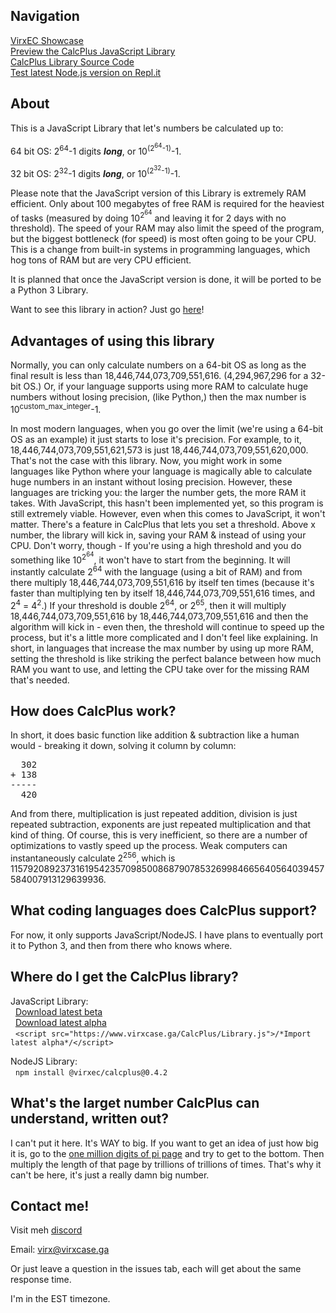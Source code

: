 ## Navigation
<a href="https://www.virxcase.ga">VirxEC Showcase</a><br>
<a href="https://www.virxcase.ga/CP-P">Preview the CalcPlus JavaScript Library</a><br>
<a href="https://www.virxcase.ga/CP-S">CalcPlus Library Source Code</a><br>
<a href="https://repl.it/github/VirxEC/CalcPlus">Test latest Node.js version on Repl.it</a>

## About

This is a JavaScript Library that let's numbers be calculated up to:

  64 bit OS: 2<sup>64</sup>-1 digits <i><b>long</b></i>, or 10<sup>(2<sup>64</sup>-1)</sup>-1.
  
  32 bit OS: 2<sup>32</sup>-1 digits <i><b>long</b></i>, or 10<sup>(2<sup>32</sup>-1)</sup>-1.

Please note that the JavaScript version of this Library is extremely RAM efficient. Only about 100 megabytes of free RAM is required for the heaviest of tasks (measured by doing 10<sup>2<sup>64</sup></sup> and leaving it for 2 days with no threshold). The speed of your RAM may also limit the speed of the program, but the biggest bottleneck (for speed) is most often going to be your CPU. This is a change from built-in systems in programming languages, which hog tons of RAM but are very CPU efficient.

It is planned that once the JavaScript version is done, it will be ported to be a Python 3 Library.

Want to see this library in action? Just go [here](https://www.virxcase.ga/Pages/CP-P)!

## Advantages of using this library
Normally, you can only calculate numbers on a 64-bit OS as long as the final result is less than 18,446,744,073,709,551,616. (4,294,967,296 for a 32-bit OS.) Or, if your language supports using more RAM to calculate huge numbers without losing precision, (like Python,) then the max number is 10<sup>custom_max_integer</sup>-1.

In most modern languages, when you go over the limit (we're using a 64-bit OS as an example) it just starts to lose it's precision. For example, to it, 18,446,744,073,709,551,621,573 is just 18,446,744,073,709,551,620,000. That's not the case with this library. Now, you might work in some languages like Python where your language is magically able to calculate huge numbers in an instant without losing precision. However, these languages are tricking you: the larger the number gets, the more RAM it takes. With JavaScript, this hasn't been implemented yet, so this program is still extremely viable. However, even when this comes to JavaScript, it won't matter. There's a feature in CalcPlus that lets you set a threshold. Above x number, the library will kick in, saving your RAM & instead of using your CPU. Don't worry, though - If you're using a high threshold and you do something like 10<sup>2<sup>64</sup></sup>, it won't have to start from the beginning. It will instantly calculate 2<sup>64</sup> with the language (using a bit of RAM) and from there multiply 18,446,744,073,709,551,616 by itself ten times (because it's faster than multiplying ten by itself 18,446,744,073,709,551,616 times, and 2<sup>4</sup> = 4<sup>2</sup>.) If your threshold is double 2<sup>64</sup>, or 2<sup>65</sup>, then it will multiply 18,446,744,073,709,551,616 by 18,446,744,073,709,551,616 and then the algorithm will kick in - even then, the threshold will continue to speed up the process, but it's a little more complicated and I don't feel like explaining. In short, in languages that increase the max number by using up more RAM, setting the threshold is like striking the perfect balance between how much RAM you want to use, and letting the CPU take over for the missing RAM that's needed.

## How does CalcPlus work?
In short, it does basic function like addition & subtraction like a human would - breaking it down, solving it column by column:
<pre>
  302
+ 138
-----
  420
</pre>

And from there, multiplication is just repeated addition, division is just repeated subtraction, exponents are just repeated multiplication and that kind of thing. Of course, this is very inefficient, so there are a number of optimizations to vastly speed up the process. Weak computers can instantaneously calculate 2<sup>256</sup>, which is 115792089237316195423570985008687907853269984665640564039457584007913129639936.

## What coding languages does CalcPlus support?
For now, it only supports JavaScript/NodeJS. I have plans to eventually port it to Python 3, and then from there who knows where.

## Where do I get the CalcPlus library?

JavaScript Library:<br>
&nbsp;&nbsp;<a href="https://github.com/VirxEC/CalcPlus/releases">Download latest beta</a><br>
&nbsp;&nbsp;<a href="https://www.virxcase.ga/CalcPlus/Library.js" download="CalcPlus_Library_ALPHA.js">Download latest alpha</a><br>
&nbsp;&nbsp;`<script src="https://www.virxcase.ga/CalcPlus/Library.js">/*Import latest alpha*/</script>`

NodeJS Library:<br>
&nbsp;&nbsp;`npm install @virxec/calcplus@0.4.2`

## What's the larget number CalcPlus can understand, written out?

I can't put it here. It's WAY to big. If you want to get an idea of just how big it is, go to the [one million digits of pi page](https://www.piday.org/million/) and try to get to the bottom. Then multiply the length of that page by trillions of trillions of times. That's why it can't be here, it's just a really damn big number.

## Contact me!
  Visit meh [discord](https://discord.gg/538CZWf)
  
  Email: <a href="mailto:virx@virxcase.ga">virx@virxcase.ga</a>
  
  Or just leave a question in the issues tab, each will get about the same response time.
  
  I'm in the EST timezone.
